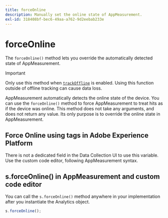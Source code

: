 ```yaml
---
title: forceOnline
description: Manually set the online state of AppMeasurement.
exl-id: 318408bf-bec6-49aa-a762-9d2eebab233e
---
```

# forceOnline

The `forceOnline()` method lets you override the automatically detected state of AppMeasurement.

>[!IMPORTANT]
>
>Only use this method when [`trackOffline`](../config-vars/trackoffline.md) is enabled. Using this function outside of offline tracking can cause data loss.

AppMeasurement automatically detects the online state of the device. You can use the `forceOnline()` method to force AppMeasurement to treat hits as if the device was online. This method does not take any arguments, and does not return any value. Its only purpose is to override the online state in AppMeasurement.

## Force Online using tags in Adobe Experience Platform

There is not a dedicated field in the Data Collection UI to use this variable. Use the custom code editor, following AppMeasurement syntax.

## s.forceOnline() in AppMeasurement and custom code editor

You can call the `s.forceOnline()` method anywhere in your implementation after you instantiate the Analytics object.

```js
s.forceOnline();
```
